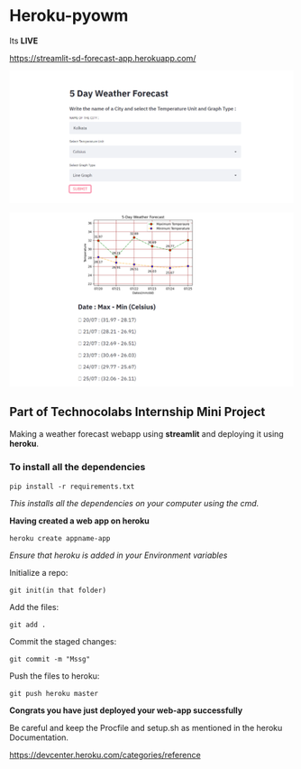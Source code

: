 # Heroku-pyowm

Its **LIVE**

https://streamlit-sd-forecast-app.herokuapp.com/

![Image 1](https://github.com/sd2001/Heroku-pyowm/blob/master/hero1.png)

![Image 2](https://github.com/sd2001/Heroku-pyowm/blob/master/hero2.png)

## Part of Technocolabs Internship Mini Project
Making a weather forecast webapp using **streamlit** and deploying it using **heroku**.

### To install all the dependencies

```terminal
pip install -r requirements.txt
```
*This installs all the dependencies on your computer using the cmd.*

**Having created a web app on heroku**
```terminal
heroku create appname-app
```
*Ensure that heroku is added in your Environment variables*

Initialize a repo:
```terminal
git init(in that folder)
```
Add the files:
```terminal
git add .
```
Commit the staged changes:
```terminal
git commit -m "Mssg"
```
Push the files to heroku:
```terminal
git push heroku master
```
**Congrats you have just deployed your web-app successfully**

Be careful and keep the Procfile and setup.sh as mentioned in the heroku Documentation.

https://devcenter.heroku.com/categories/reference

